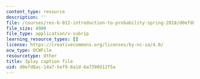 ```yaml
---
content_type: resource
description: ''
file: /courses/res-6-012-introduction-to-probability-spring-2018/d0efd8ac14a75ef98a1d6a7390d12f5a_YIZd23zGV3M.vtt
file_size: 4900
file_type: application/x-subrip
learning_resource_types: []
license: https://creativecommons.org/licenses/by-nc-sa/4.0/
ocw_type: OCWFile
resourcetype: Other
title: 3play caption file
uid: d0efd8ac-14a7-5ef9-8a1d-6a7390d12f5a
---
```


